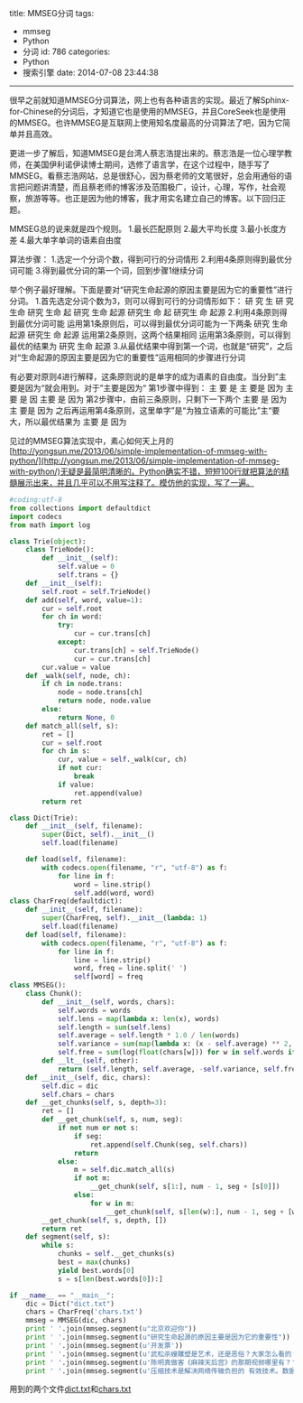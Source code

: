 title: MMSEG分词
tags:
  - mmseg
  - Python
  - 分词
id: 786
categories:
  - Python
  - 搜索引擎
date: 2014-07-08 23:44:38
---

很早之前就知道MMSEG分词算法，网上也有各种语言的实现。最近了解Sphinx-for-Chinese的分词后，才知道它也是使用的MMSEG，并且CoreSeek也是使用的MMSEG。也许MMSEG是互联网上使用知名度最高的分词算法了吧，因为它简单并且高效。

更进一步了解后，知道MMSEG是台湾人蔡志浩提出来的。蔡志浩是一位心理学教师，在美国伊利诺伊读博士期间，选修了语言学，在这个过程中，随手写了MMSEG。看蔡志浩网站，总是很舒心，因为蔡老师的文笔很好，总会用通俗的语言把问题讲清楚，而且蔡老师的博客涉及范围极广，设计，心理，写作，社会观察，旅游等等。也正是因为他的博客，我才用实名建立自己的博客。以下回归正题。

MMSEG总的说来就是四个规则。
1.最长匹配原则
2.最大平均长度
3.最小长度方差
4.最大单字单词的语素自由度

算法步骤：
1.选定一个分词个数，得到可行的分词情形
2.利用4条原则得到最优分词可能
3.得到最优分词的第一个词，回到步骤1继续分词

举个例子最好理解。下面是要对“研究生命起源的原因主要是因为它的重要性”进行分词。
1.首先选定分词个数为3，则可以得到可行的分词情形如下：
研 究 生
研 究 生命
研究 生命 起
研究 生命 起源
研究生 命 起
研究生 命 起源
2.利用4条原则得到最优分词可能
运用第1条原则后，可以得到最优分词可能为一下两条
研究 生命 起源
研究生 命 起源
运用第2条原则，这两个结果相同
运用第3条原则，可以得到最优的结果为
研究 生命 起源
3.从最优结果中得到第一个词，也就是“研究”，之后对“生命起源的原因主要是因为它的重要性”运用相同的步骤进行分词

有必要对原则4进行解释，这条原则说的是单字的成为语素的自由度。当分到”主要是因为“就会用到。对于”主要是因为“
第1步骤中得到：
主 要 是
主 要是 因为
主要 是 因
主要 是 因为
第2步骤中，由前三条原则，只剩下一下两个
主要 是 因为
主 要是 因为
之后再运用第4条原则，这里单字”是“为独立语素的可能比”主“要大，所以最优结果为
主要 是 因为

见过的MMSEG算法实现中，素心如何天上月的[http://yongsun.me/2013/06/simple-implementation-of-mmseg-with-python/](http://yongsun.me/2013/06/simple-implementation-of-mmseg-with-python/)无疑是最简明清晰的。Python确实不错，短短100行就把算法的精髓展示出来，并且几乎可以不用写注释了。模仿他的实现，写了一遍。

``` python
#coding:utf-8
from collections import defaultdict
import codecs
from math import log

class Trie(object):
    class TrieNode():
        def __init__(self):
            self.value = 0
            self.trans = {}
    def __init__(self):
        self.root = self.TrieNode()
    def add(self, word, value=1):
        cur = self.root
        for ch in word:
            try:
                cur = cur.trans[ch]
            except:
                cur.trans[ch] = self.TrieNode()
                cur = cur.trans[ch]
        cur.value = value
    def _walk(self, node, ch):
        if ch in node.trans:
            node = node.trans[ch]
            return node, node.value
        else:
            return None, 0
    def match_all(self, s):
        ret = []
        cur = self.root
        for ch in s:
            cur, value = self._walk(cur, ch)
            if not cur:
                break
            if value:
                ret.append(value)
        return ret

class Dict(Trie):
    def __init__(self, filename):
        super(Dict, self).__init__()
        self.load(filename)

    def load(self, filename):
        with codecs.open(filename, "r", "utf-8") as f:
            for line in f:
                word = line.strip()
                self.add(word, word)
class CharFreq(defaultdict):
    def __init__(self, filename):
        super(CharFreq, self).__init__(lambda: 1)
        self.load(filename)
    def load(self, filename):
        with codecs.open(filename, "r", "utf-8") as f:
            for line in f:
                line = line.strip()
                word, freq = line.split(' ')
                self[word] = freq
class MMSEG():
    class Chunk():
        def __init__(self, words, chars):
            self.words = words
            self.lens = map(lambda x: len(x), words)
            self.length = sum(self.lens)
            self.average = self.length * 1.0 / len(words)
            self.variance = sum(map(lambda x: (x - self.average) ** 2, self.lens)) / len(words)
            self.free = sum(log(float(chars[w])) for w in self.words if len(w) == 1)
        def __lt__(self, other):
            return (self.length, self.average, -self.variance, self.free) < (other.length, other.average, -other.variance, other.free)
    def __init__(self, dic, chars):
        self.dic = dic
        self.chars = chars
    def __get_chunks(self, s, depth=3):
        ret = []
        def __get_chunk(self, s, num, seg):
            if not num or not s:
                if seg:
                    ret.append(self.Chunk(seg, self.chars))
                return
            else:
                m = self.dic.match_all(s)
                if not m:
                    __get_chunk(self, s[1:], num - 1, seg + [s[0]])
                else:
                    for w in m:
                        __get_chunk(self, s[len(w):], num - 1, seg + [w])
        __get_chunk(self, s, depth, [])
        return ret
    def segment(self, s):
        while s:
            chunks = self.__get_chunks(s)
            best = max(chunks)
            yield best.words[0]
            s = s[len(best.words[0]):]

if __name__ == "__main__":
    dic = Dict("dict.txt")
    chars = CharFreq('chars.txt')
    mmseg = MMSEG(dic, chars)
    print ' '.join(mmseg.segment(u"北京欢迎你"))
    print ' '.join(mmseg.segment(u"研究生命起源的原因主要是因为它的重要性"))
    print ' '.join(mmseg.segment(u'开发票'))
    print ' '.join(mmseg.segment(u'武松杀嫂雕塑是艺术，还是恶俗？大家怎么看的？'))
    print ' '.join(mmseg.segment(u'陈明真做客《麻辣天后宫》的那期视频哪里有？'))
    print ' '.join(mmseg.segment(u'压缩技术是解决网络传输负担的 有效技术。数据压缩有无损压缩和有损压缩两种。在搜索引擎中用到的压缩技术属于无损压缩。接下来，我们将先讲解各种倒排索引压缩算法，然后来分析搜索引擎技术中词典和倒排表的压缩。'))
```
用到的两个文件[dict.txt](http://program.dengshilong.org/wp-content/uploads/2014/07/dict.txt)和[chars.txt](http://program.dengshilong.org/wp-content/uploads/2014/07/chars.txt)
